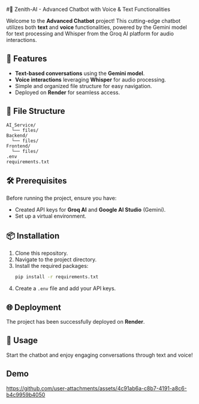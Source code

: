 #🤖 Zenith-AI - Advanced Chatbot with Voice & Text Functionalities

Welcome to the **Advanced Chatbot** project! This cutting-edge chatbot utilizes both **text** and **voice** functionalities, powered by the Gemini model for text processing and Whisper from the Groq AI platform for audio interactions.

## 🚀 Features
- **Text-based conversations** using the **Gemini model**.
- **Voice interactions** leveraging **Whisper** for audio processing.
- Simple and organized file structure for easy navigation.
- Deployed on **Render** for seamless access.

## 📁 File Structure
```plaintext
AI_Service/
  └── files/
Backend/
  └── files/
Frontend/
  └── files/
.env
requirements.txt
```

## 🛠 Prerequisites
Before running the project, ensure you have:
- Created API keys for **Groq AI** and **Google AI Studio** (Gemini).
- Set up a virtual environment.

## 📦 Installation
1. Clone this repository.
2. Navigate to the project directory.
3. Install the required packages:
   ```bash
   pip install -r requirements.txt
   ```
4. Create a `.env` file and add your API keys.

## 🌐 Deployment
The project has been successfully deployed on **Render**. 

## 🎉 Usage
Start the chatbot and enjoy engaging conversations through text and voice! 

## Demo
https://github.com/user-attachments/assets/4c91ab6a-c8b7-4191-a8c6-b4c9959b4050






 
